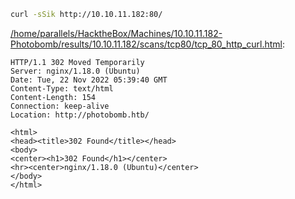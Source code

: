 ```bash
curl -sSik http://10.10.11.182:80/
```

[/home/parallels/HacktheBox/Machines/10.10.11.182-Photobomb/results/10.10.11.182/scans/tcp80/tcp_80_http_curl.html](file:///home/parallels/HacktheBox/Machines/10.10.11.182-Photobomb/results/10.10.11.182/scans/tcp80/tcp_80_http_curl.html):

```
HTTP/1.1 302 Moved Temporarily
Server: nginx/1.18.0 (Ubuntu)
Date: Tue, 22 Nov 2022 05:39:40 GMT
Content-Type: text/html
Content-Length: 154
Connection: keep-alive
Location: http://photobomb.htb/

<html>
<head><title>302 Found</title></head>
<body>
<center><h1>302 Found</h1></center>
<hr><center>nginx/1.18.0 (Ubuntu)</center>
</body>
</html>


```
